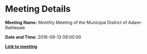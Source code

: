 # Meeting Details

**Meeting Name:** Monthly Meeting of the Municipal District of Adare-Rathkeale

**Date and Time:** 2016-09-13 09:00:00

**<a href="https://www.limerick.ie/council/whats-on/monthly-meeting-municipal-district-adare-rathkeale-6" target="_blank">Link to meeting</a>**
